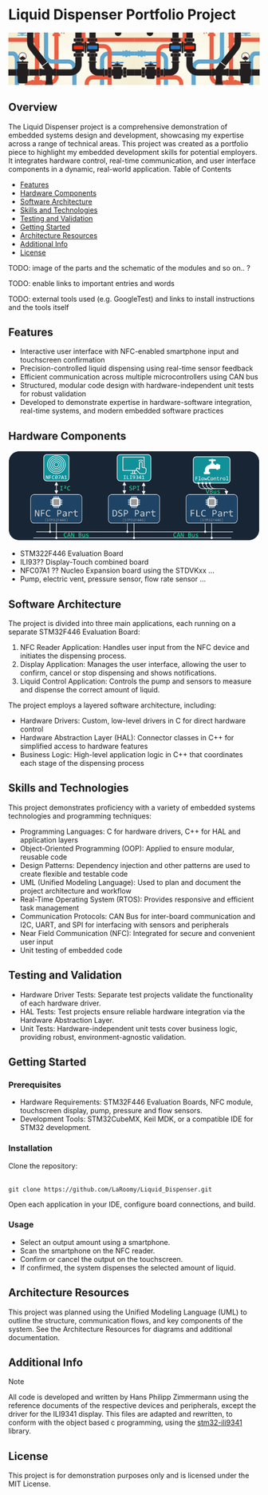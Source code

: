 # Liquid Dispenser Portfolio Project
![project image banner](https://github.com/LaRoomy/Liquid_Dispenser/blob/main/Resources/pipes_banner_img.png)

## Overview
The Liquid Dispenser project is a comprehensive demonstration of embedded systems design and development, showcasing my expertise across a range of technical areas. This project was created as a portfolio piece to highlight my embedded development skills for potential employers. It integrates hardware control, real-time communication, and user interface components in a dynamic, real-world application.
Table of Contents

- [Features](#features)
- [Hardware Components](#hardware-components)
- [Software Architecture](#software-architecture)
- [Skills and Technologies](#skills-and-technologies)
- [Testing and Validation](#testing-and-validation)
- [Getting Started](#getting-started)
- [Architecture Resources](#architecture-resources)
- [Additional Info](#additional-info)
- [License](#license)

TODO: image of the parts and the schematic of the modules and so on.. ?

TODO: enable links to important entries and words

TODO: external tools used (e.g. GoogleTest) and links to install instructions and the tools itself

## Features

+ Interactive user interface with NFC-enabled smartphone input and touchscreen confirmation
+ Precision-controlled liquid dispensing using real-time sensor feedback
+ Efficient communication across multiple microcontrollers using CAN bus
+ Structured, modular code design with hardware-independent unit tests for robust validation
+ Developed to demonstrate expertise in hardware-software integration, real-time systems, and modern embedded software practices

## Hardware Components

![hardware-schematic](https://github.com/LaRoomy/Liquid_Dispenser/blob/main/Resources/hardware_schematic.png)

 - STM322F446 Evaluation Board
 - ILI93?? Display-Touch combined board
 - NFC07A1 ?? Nucleo Expansion board using the STDVKxx ...
 - Pump, electric vent, pressure sensor, flow rate sensor ...

## Software Architecture

The project is divided into three main applications, each running on a separate STM32F446 Evaluation Board:

1. NFC Reader Application: Handles user input from the NFC device and initiates the dispensing process.
2. Display Application: Manages the user interface, allowing the user to confirm, cancel or stop dispensing and shows notifications.
3. Liquid Control Application: Controls the pump and sensors to measure and dispense the correct amount of liquid.

The project employs a layered software architecture, including:

- Hardware Drivers: Custom, low-level drivers in C for direct hardware control
- Hardware Abstraction Layer (HAL): Connector classes in C++ for simplified access to hardware features
- Business Logic: High-level application logic in C++ that coordinates each stage of the dispensing process

## Skills and Technologies

This project demonstrates proficiency with a variety of embedded systems technologies and programming techniques:

- Programming Languages: C for hardware drivers, C++ for HAL and application layers
- Object-Oriented Programming (OOP): Applied to ensure modular, reusable code
- Design Patterns: Dependency injection and other patterns are used to create flexible and testable code
- UML (Unified Modeling Language): Used to plan and document the project architecture and workflow
- Real-Time Operating System (RTOS): Provides responsive and efficient task management
- Communication Protocols: CAN Bus for inter-board communication and I2C, UART, and SPI for interfacing with sensors and peripherals
- Near Field Communication (NFC): Integrated for secure and convenient user input
- Unit testing of embedded code

## Testing and Validation

- Hardware Driver Tests: Separate test projects validate the functionality of each hardware driver.
- HAL Tests: Test projects ensure reliable hardware integration via the Hardware Abstraction Layer.
- Unit Tests: Hardware-independent unit tests cover business logic, providing robust, environment-agnostic validation.

## Getting Started
### Prerequisites

- Hardware Requirements: STM32F446 Evaluation Boards, NFC module, touchscreen display, pump, pressure and flow sensors.
- Development Tools: STM32CubeMX, Keil MDK, or a compatible IDE for STM32 development.

### Installation

Clone the repository:

```shell

git clone https://github.com/LaRoomy/Liquid_Dispenser.git

```

Open each application in your IDE, configure board connections, and build.

### Usage

- Select an output amount using a smartphone.
- Scan the smartphone on the NFC reader.
- Confirm or cancel the output on the touchscreen.
- If confirmed, the system dispenses the selected amount of liquid.

## Architecture Resources

This project was planned using the Unified Modeling Language (UML) to outline the structure, communication flows, and key components of the system. See the Architecture Resources for diagrams and additional documentation.

## Additional Info
> [!NOTE]
> All code is developed and written by Hans Philipp Zimmermann using the reference documents of the respective devices and peripherals, except the driver for the ILI9341 display. This files are adapted and rewritten, to conform with the object based c programming, using the [stm32-ili9341](https://github.com/afiskon/stm32-ili9341/tree/master) library.

## License

This project is for demonstration purposes only and is licensed under the MIT License.
